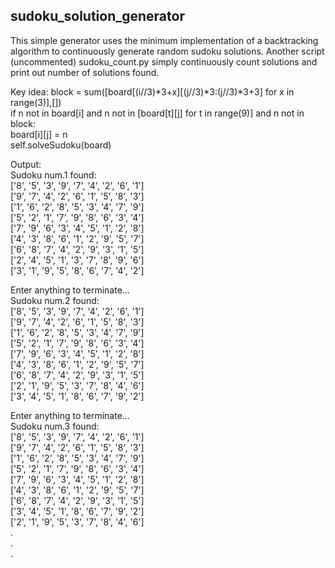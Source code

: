 ## sudoku_solution_generator
This simple generator uses the minimum implementation of a backtracking algorithm to continuously generate random sudoku solutions. 
Another script (uncommented) sudoku_count.py simply continuously count solutions and print out number of solutions found.  

Key idea:
                 block =  sum([board[(i//3)*3+x][(j//3)*3:(j//3)*3+3] for x in range(3)],[])  
                 if n not in board[i] and n not in [board[t][j] for t in range(9)] and n not in block:  
                     board[i][j] = n  
                     self.solveSudoku(board)    
                              
Output:   
Sudoku num.1 found:   
['8', '5', '3', '9', '7', '4', '2', '6', '1']  
['9', '7', '4', '2', '6', '1', '5', '8', '3']  
['1', '6', '2', '8', '5', '3', '4', '7', '9']  
['5', '2', '1', '7', '9', '8', '6', '3', '4']  
['7', '9', '6', '3', '4', '5', '1', '2', '8']  
['4', '3', '8', '6', '1', '2', '9', '5', '7']  
['6', '8', '7', '4', '2', '9', '3', '1', '5']  
['2', '4', '5', '1', '3', '7', '8', '9', '6']  
['3', '1', '9', '5', '8', '6', '7', '4', '2']  
  
Enter anything to terminate...  
Sudoku num.2 found:  
['8', '5', '3', '9', '7', '4', '2', '6', '1']  
['9', '7', '4', '2', '6', '1', '5', '8', '3']  
['1', '6', '2', '8', '5', '3', '4', '7', '9']  
['5', '2', '1', '7', '9', '8', '6', '3', '4']  
['7', '9', '6', '3', '4', '5', '1', '2', '8']  
['4', '3', '8', '6', '1', '2', '9', '5', '7']  
['6', '8', '7', '4', '2', '9', '3', '1', '5']  
['2', '1', '9', '5', '3', '7', '8', '4', '6']  
['3', '4', '5', '1', '8', '6', '7', '9', '2']  
  
Enter anything to terminate...  
Sudoku num.3 found:  
['8', '5', '3', '9', '7', '4', '2', '6', '1']  
['9', '7', '4', '2', '6', '1', '5', '8', '3']  
['1', '6', '2', '8', '5', '3', '4', '7', '9']  
['5', '2', '1', '7', '9', '8', '6', '3', '4']  
['7', '9', '6', '3', '4', '5', '1', '2', '8']  
['4', '3', '8', '6', '1', '2', '9', '5', '7']  
['6', '8', '7', '4', '2', '9', '3', '1', '5']  
['3', '4', '5', '1', '8', '6', '7', '9', '2']  
['2', '1', '9', '5', '3', '7', '8', '4', '6']  
.  
.  
.  
